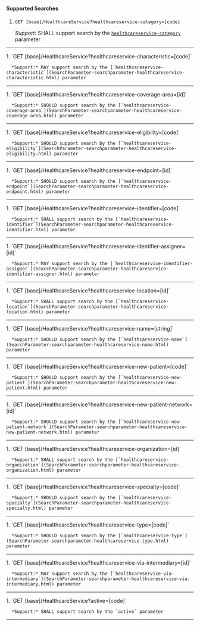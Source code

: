 #### Supported Searches

1. `GET [base]/HealthcareService?healthcareservice-category=[code]`

      *Support:* SHALL support search by the [`healthcareservice-category`](SearchParameter-searchparameter-healthcareservice-category.html) parameter
<hr />
1. `GET [base]/HealthcareService?healthcareservice-characteristic=[code]`

      *Support:* MAY support search by the [`healthcareservice-characteristic`](SearchParameter-searchparameter-healthcareservice-characteristic.html) parameter
<hr />
1. `GET [base]/HealthcareService?healthcareservice-coverage-area=[id]`

      *Support:* SHOULD support search by the [`healthcareservice-coverage-area`](SearchParameter-searchparameter-healthcareservice-coverage-area.html) parameter
<hr />
1. `GET [base]/HealthcareService?healthcareservice-eligibility=[code]`

      *Support:* SHOULD support search by the [`healthcareservice-eligibility`](SearchParameter-searchparameter-healthcareservice-eligibility.html) parameter
<hr />
1. `GET [base]/HealthcareService?healthcareservice-endpoint=[id]`

      *Support:* SHOULD support search by the [`healthcareservice-endpoint`](SearchParameter-searchparameter-healthcareservice-endpoint.html) parameter
<hr />
1. `GET [base]/HealthcareService?healthcareservice-identifier=[code]`

      *Support:* SHALL support search by the [`healthcareservice-identifier`](SearchParameter-searchparameter-healthcareservice-identifier.html) parameter
<hr />
1. `GET [base]/HealthcareService?healthcareservice-identifier-assigner=[id]`

      *Support:* MAY support search by the [`healthcareservice-identifier-assigner`](SearchParameter-searchparameter-healthcareservice-identifier-assigner.html) parameter
<hr />
1. `GET [base]/HealthcareService?healthcareservice-location=[id]`

      *Support:* SHALL support search by the [`healthcareservice-location`](SearchParameter-searchparameter-healthcareservice-location.html) parameter
<hr />
1. `GET [base]/HealthcareService?healthcareservice-name=[string]`

      *Support:* SHOULD support search by the [`healthcareservice-name`](SearchParameter-searchparameter-healthcareservice-name.html) parameter
<hr />
1. `GET [base]/HealthcareService?healthcareservice-new-patient=[code]`

      *Support:* SHOULD support search by the [`healthcareservice-new-patient`](SearchParameter-searchparameter-healthcareservice-new-patient.html) parameter
<hr />
1. `GET [base]/HealthcareService?healthcareservice-new-patient-network=[id]`

      *Support:* SHOULD support search by the [`healthcareservice-new-patient-network`](SearchParameter-searchparameter-healthcareservice-new-patient-network.html) parameter
<hr />
1. `GET [base]/HealthcareService?healthcareservice-organization=[id]`

      *Support:* SHALL support search by the [`healthcareservice-organization`](SearchParameter-searchparameter-healthcareservice-organization.html) parameter
<hr />
1. `GET [base]/HealthcareService?healthcareservice-specialty=[code]`

      *Support:* SHOULD support search by the [`healthcareservice-specialty`](SearchParameter-searchparameter-healthcareservice-specialty.html) parameter
<hr />
1. `GET [base]/HealthcareService?healthcareservice-type=[code]`

      *Support:* SHOULD support search by the [`healthcareservice-type`](SearchParameter-searchparameter-healthcareservice-type.html) parameter
<hr />
1. `GET [base]/HealthcareService?healthcareservice-via-intermediary=[id]`

      *Support:* MAY support search by the [`healthcareservice-via-intermediary`](SearchParameter-searchparameter-healthcareservice-via-intermediary.html) parameter
<hr />
1. `GET [base]/HealthcareService?active=[code]`

      *Support:* SHALL support search by the `active` parameter
<hr />